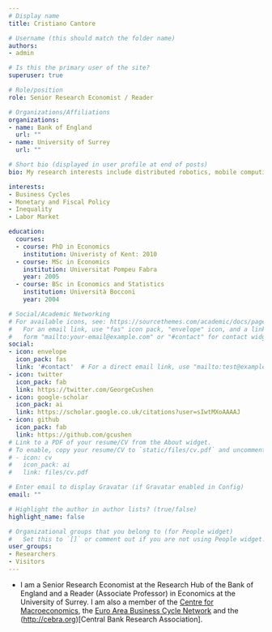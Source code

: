 ```yaml
---
# Display name
title: Cristiano Cantore

# Username (this should match the folder name)
authors:
- admin

# Is this the primary user of the site?
superuser: true

# Role/position
role: Senior Research Economist / Reader

# Organizations/Affiliations
organizations:
- name: Bank of England
  url: ""
- name: University of Surrey
  url: ""

# Short bio (displayed in user profile at end of posts)
bio: My research interests include distributed robotics, mobile computing and programmable matter.

interests:
- Business Cycles
- Monetary and Fiscal Policy
- Inequality
- Labor Market

education:
  courses:
  - course: PhD in Economics
    institution: Univeristy of Kent: 2010
  - course: MSc in Economics 
    institution: Universitat Pompeu Fabra
    year: 2005
  - course: BSc in Economics and Statistics
    institution: Università Bocconi
    year: 2004

# Social/Academic Networking
# For available icons, see: https://sourcethemes.com/academic/docs/page-builder/#icons
#   For an email link, use "fas" icon pack, "envelope" icon, and a link in the
#   form "mailto:your-email@example.com" or "#contact" for contact widget.
social:
- icon: envelope
  icon_pack: fas
  link: '#contact'  # For a direct email link, use "mailto:test@example.org".
- icon: twitter
  icon_pack: fab
  link: https://twitter.com/GeorgeCushen
- icon: google-scholar
  icon_pack: ai
  link: https://scholar.google.co.uk/citations?user=sIwtMXoAAAAJ
- icon: github
  icon_pack: fab
  link: https://github.com/gcushen
# Link to a PDF of your resume/CV from the About widget.
# To enable, copy your resume/CV to `static/files/cv.pdf` and uncomment the lines below.
# - icon: cv
#   icon_pack: ai
#   link: files/cv.pdf

# Enter email to display Gravatar (if Gravatar enabled in Config)
email: ""

# Highlight the author in author lists? (true/false)
highlight_name: false

# Organizational groups that you belong to (for People widget)
#   Set this to `[]` or comment out if you are not using People widget.
user_groups:
- Researchers
- Visitors
---
```


- I am a Senior Research Economist at the Research Hub of the Bank of England and a Reader (Associate Professor) in Economics at the University of Surrey. I am also a member of the [Centre for Macroeconomics](http://www.centreformacroeconomics.ac.uk/Home.aspx), the [Euro Area Business Cycle Network](https://eabcn.org) and the (http://cebra.org)[Central Bank Research Association]. 
